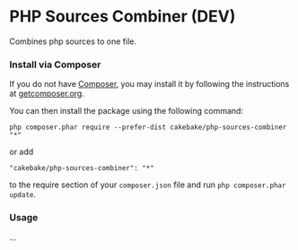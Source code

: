 PHP Sources Combiner (DEV)
=====================

Combines php sources to one file.

### Install via Composer

If you do not have [Composer](http://getcomposer.org/), you may install it by following the instructions
at [getcomposer.org](http://getcomposer.org/doc/00-intro.md#installation-nix).

You can then install the package using the following command:

    php composer.phar require --prefer-dist cakebake/php-sources-combiner "*"

or add

    "cakebake/php-sources-combiner": "*"

to the require section of your ```composer.json``` file and run ```php composer.phar update```.

### Usage

...

